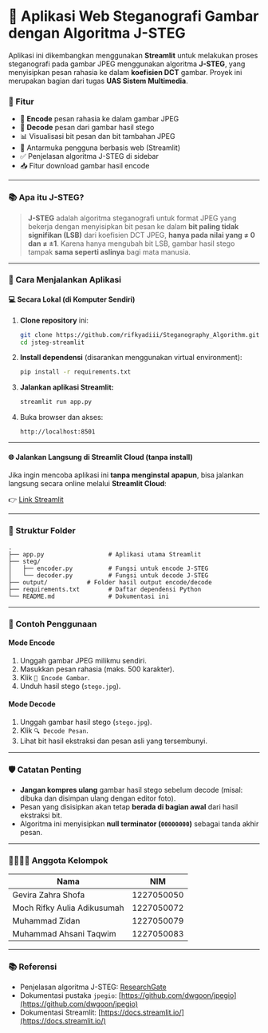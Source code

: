# 🔐 Aplikasi Web Steganografi Gambar dengan Algoritma J-STEG

Aplikasi ini dikembangkan menggunakan **Streamlit** untuk melakukan proses steganografi pada gambar JPEG menggunakan algoritma **J-STEG**, yang menyisipkan pesan rahasia ke dalam **koefisien DCT** gambar. Proyek ini merupakan bagian dari tugas **UAS Sistem Multimedia**.

### 🔧 Fitur

* 🔐 **Encode** pesan rahasia ke dalam gambar JPEG
* 🔎 **Decode** pesan dari gambar hasil stego
* 📊 Visualisasi bit pesan dan bit tambahan JPEG
* 📁 Antarmuka pengguna berbasis web (Streamlit)
* ✅ Penjelasan algoritma J-STEG di sidebar
* 📥 Fitur download gambar hasil encode

---

### 📚 Apa itu J-STEG?

> **J-STEG** adalah algoritma steganografi untuk format JPEG yang bekerja dengan menyisipkan bit pesan ke dalam **bit paling tidak signifikan (LSB)** dari koefisien DCT JPEG, **hanya pada nilai yang ≠ 0 dan ≠ ±1**. Karena hanya mengubah bit LSB, gambar hasil stego tampak **sama seperti aslinya** bagi mata manusia.

---

### 🚀 Cara Menjalankan Aplikasi

#### 💻 Secara Lokal (di Komputer Sendiri)

1. **Clone repository** ini:

   ```bash
   git clone https://github.com/rifkyadiii/Steganography_Algorithm.git
   cd jsteg-streamlit
   ```

2. **Install dependensi** (disarankan menggunakan virtual environment):

   ```bash
   pip install -r requirements.txt
   ```

3. **Jalankan aplikasi Streamlit:**

   ```bash
   streamlit run app.py
   ```

4. Buka browser dan akses:

   ```
   http://localhost:8501
   ```

---

#### 🌐 Jalankan Langsung di Streamlit Cloud (tanpa install)

Jika ingin mencoba aplikasi ini **tanpa menginstal apapun**, bisa jalankan langsung secara online melalui **Streamlit Cloud**:

👉 [Link Streamlit](https://steganography-uas-sismul.streamlit.app/)

---

### 📂 Struktur Folder

```
.
├── app.py                  # Aplikasi utama Streamlit
├── steg/
│   ├── encoder.py          # Fungsi untuk encode J-STEG
│   └── decoder.py          # Fungsi untuk decode J-STEG
├── output/           # Folder hasil output encode/decode
├── requirements.txt        # Daftar dependensi Python
└── README.md               # Dokumentasi ini
```

---

### 🧪 Contoh Penggunaan

#### Mode Encode

1. Unggah gambar JPEG milikmu sendiri.
2. Masukkan pesan rahasia (maks. 500 karakter).
3. Klik `🔧 Encode Gambar`.
4. Unduh hasil stego (`stego.jpg`).

#### Mode Decode

1. Unggah gambar hasil stego (`stego.jpg`).
2. Klik `🔍 Decode Pesan`.
3. Lihat bit hasil ekstraksi dan pesan asli yang tersembunyi.

---

### 🛡️ Catatan Penting

* **Jangan kompres ulang** gambar hasil stego sebelum decode (misal: dibuka dan disimpan ulang dengan editor foto).
* Pesan yang disisipkan akan tetap **berada di bagian awal** dari hasil ekstraksi bit.
* Algoritma ini menyisipkan **null terminator (`00000000`)** sebagai tanda akhir pesan.

---

### 👨‍👩‍👧‍👦 Anggota Kelompok

| Nama   | NIM       |
| ------ | --------- |
| Gevira Zahra Shofa | 1227050050 |
| Moch Rifky Aulia Adikusumah | 1227050072 |
| Muhammad Zidan | 1227050079 |
| Muhammad Ahsani Taqwim | 1227050083 |

---

### 📚 Referensi

* Penjelasan algoritma J-STEG: [ResearchGate](https://www.researchgate.net/publication/327161300)
* Dokumentasi pustaka `jpegio`: [https://github.com/dwgoon/jpegio](https://github.com/dwgoon/jpegio)
* Dokumentasi Streamlit: [https://docs.streamlit.io/](https://docs.streamlit.io/)
